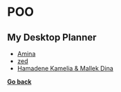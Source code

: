 # POO
## My Desktop Planner
- [Amina](./MydesktopPlanner22-23/Amina/README.md)
- [zed](./MydesktopPlanner22-23/zed/README.md)
- [Hamadene Kamelia & Mallek Dina](./MydesktopPlanner22-23/Hamadene_Kamelia-Mallek_Dina%20/README.md)

**[Go back](../2CP.md)**